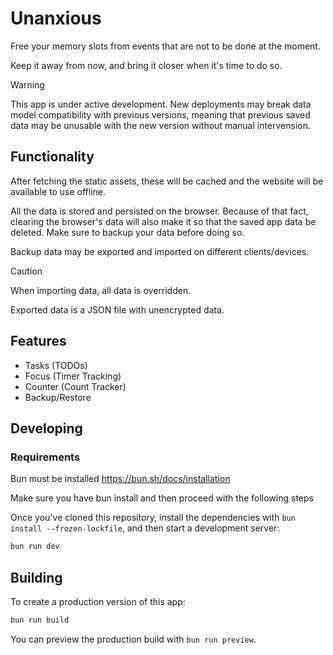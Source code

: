 # Unanxious

Free your memory slots from events that are not to be done at the moment.

Keep it away from now, and bring it closer when it's time to do so.

> [!WARNING]
> This app is under active development. New deployments may break data model compatibility with previous versions, meaning that previous saved data may be unusable with the new version without manual intervension.

## Functionality

After fetching the static assets, these will be cached and the website will be available to use offline.

All the data is stored and persisted on the browser. Because of that fact, clearing the browser's data will also make it so that the saved app data be deleted. Make sure to backup your data before doing so.

Backup data may be exported and imported on different clients/devices.

> [!CAUTION]
> When importing data, all data is overridden.

Exported data is a JSON file with unencrypted data.

## Features

- Tasks (TODOs)
- Focus (Timer Tracking)
- Counter (Count Tracker)
- Backup/Restore

## Developing

### Requirements

Bun must be installed <https://bun.sh/docs/installation>

Make sure you have bun install and then proceed with the following steps

Once you've cloned this repository, install the dependencies with `bun install --frozen-lockfile`, and then start a development server:

```bash
bun run dev
```

## Building

To create a production version of this app:

```bash
bun run build
```

You can preview the production build with `bun run preview`.
